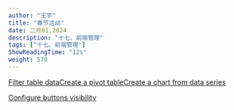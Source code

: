 ```yaml
---
author: "王宇"
title: "春节活动"
date: 二月01,2024
description: "十七、前端管理"
tags: ["十七、前端管理"]
ShowReadingTime: "12s"
weight: 570
---
```

[Filter table data](#)[Create a pivot table](#)[Create a chart from data series](#)

[Configure buttons visibility](/users/tfac-settings.action)